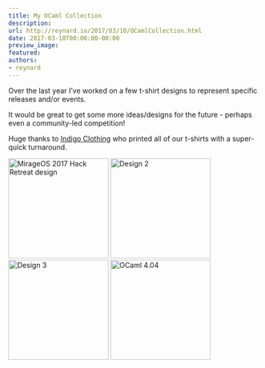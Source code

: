 ```yaml
---
title: My OCaml Collection
description:
url: http://reynard.io/2017/03/10/OCamlCollection.html
date: 2017-03-10T00:00:00-00:00
preview_image:
featured:
authors:
- reynard
---
```


<p>Over the last year I&rsquo;ve worked on a few t-shirt designs to represent specific releases and/or events.</p>

<p>It would be great to get some more ideas/designs for the future - perhaps even a community-led competition!</p>

<p>Huge thanks to <a href="http://www.indigoclothing.com/">Indigo Clothing</a> who printed all of our t-shirts with a super-quick turnaround.</p>

<p>
<img src="http://reynard.io/images/ArchMarrakechTransparent.png" alt="MirageOS 2017 Hack Retreat design" width="200"/>
<img src="http://reynard.io/images/CamelRugTransparentBox.png" alt="Design 2" width="200"/>
<br/>
<img src="http://reynard.io/images/GirlScarfTransparent.png" alt="Design 3" width="200"/>
<img src="http://reynard.io/images/spacetime-png-proof.png" alt="OCaml 4.04" width="200"/>
</p>

